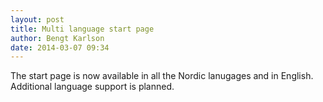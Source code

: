 ```yaml
---
layout: post
title: Multi language start page
author: Bengt Karlson
date: 2014-03-07 09:34
---
```


The start page is now available in all the Nordic lanugages and in English. Additional language support is planned.